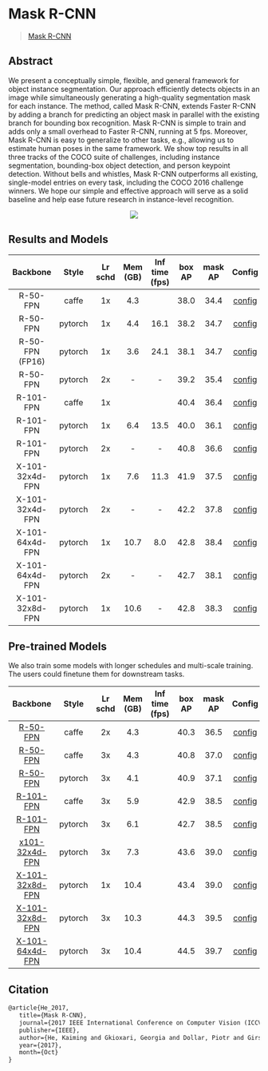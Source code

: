 # Mask R-CNN

> [Mask R-CNN](https://arxiv.org/abs/1703.06870)

<!-- [ALGORITHM] -->

## Abstract

We present a conceptually simple, flexible, and general framework for object instance segmentation. Our approach efficiently detects objects in an image while simultaneously generating a high-quality segmentation mask for each instance. The method, called Mask R-CNN, extends Faster R-CNN by adding a branch for predicting an object mask in parallel with the existing branch for bounding box recognition. Mask R-CNN is simple to train and adds only a small overhead to Faster R-CNN, running at 5 fps. Moreover, Mask R-CNN is easy to generalize to other tasks, e.g., allowing us to estimate human poses in the same framework. We show top results in all three tracks of the COCO suite of challenges, including instance segmentation, bounding-box object detection, and person keypoint detection. Without bells and whistles, Mask R-CNN outperforms all existing, single-model entries on every task, including the COCO 2016 challenge winners. We hope our simple and effective approach will serve as a solid baseline and help ease future research in instance-level recognition.

<div align=center>
<img src="https://user-images.githubusercontent.com/40661020/143967081-c2552bed-9af2-46c4-ae44-5b3b74e5679f.png"/>
</div>

## Results and Models

|    Backbone     |  Style  | Lr schd | Mem (GB) | Inf time (fps) | box AP | mask AP |                     Config                      |                                                                                                                                                                            Download                                                                                                                                                                             |
| :-------------: | :-----: | :-----: | :------: | :------------: | :----: | :-----: | :---------------------------------------------: | :-------------------------------------------------------------------------------------------------------------------------------------------------------------------------------------------------------------------------------------------------------------------------------------------------------------------------------------------------------------: |
|    R-50-FPN     |  caffe  |   1x    |   4.3    |                |  38.0  |  34.4   | [config](./mask-rcnn_r50-caffe_fpn_1x_coco.py)  |   [model](https://pub-ed9ed750ddcc469da251e2d1a2cea382.r2.dev/mmdetection/v2.0/mask_rcnn/mask_rcnn_r50_caffe_fpn_1x_coco/mask_rcnn_r50_caffe_fpn_1x_coco_bbox_mAP-0.38__segm_mAP-0.344_20200504_231812-0ebd1859.pth) \| [log](https://pub-ed9ed750ddcc469da251e2d1a2cea382.r2.dev/mmdetection/v2.0/mask_rcnn/mask_rcnn_r50_caffe_fpn_1x_coco/mask_rcnn_r50_caffe_fpn_1x_coco_20200504_231812.log.json)    |
|    R-50-FPN     | pytorch |   1x    |   4.4    |      16.1      |  38.2  |  34.7   |    [config](./mask-rcnn_r50_fpn_1x_coco.py)     |                                  [model](https://pub-ed9ed750ddcc469da251e2d1a2cea382.r2.dev/mmdetection/v2.0/mask_rcnn/mask_rcnn_r50_fpn_1x_coco/mask_rcnn_r50_fpn_1x_coco_20200205-d4b0c5d6.pth) \| [log](https://pub-ed9ed750ddcc469da251e2d1a2cea382.r2.dev/mmdetection/v2.0/mask_rcnn/mask_rcnn_r50_fpn_1x_coco/mask_rcnn_r50_fpn_1x_coco_20200205_050542.log.json)                                  |
| R-50-FPN (FP16) | pytorch |   1x    |   3.6    |      24.1      |  38.1  |  34.7   |  [config](./mask-rcnn_r50_fpn_amp-1x_coco.py)   |                             [model](https://pub-ed9ed750ddcc469da251e2d1a2cea382.r2.dev/mmdetection/v2.0/fp16/mask_rcnn_r50_fpn_fp16_1x_coco/mask_rcnn_r50_fpn_fp16_1x_coco_20200205-59faf7e4.pth) \| [log](https://pub-ed9ed750ddcc469da251e2d1a2cea382.r2.dev/mmdetection/v2.0/fp16/mask_rcnn_r50_fpn_fp16_1x_coco/mask_rcnn_r50_fpn_fp16_1x_coco_20200205_130539.log.json)                             |
|    R-50-FPN     | pytorch |   2x    |    -     |       -        |  39.2  |  35.4   |    [config](./mask-rcnn_r50_fpn_2x_coco.py)     |               [model](https://pub-ed9ed750ddcc469da251e2d1a2cea382.r2.dev/mmdetection/v2.0/mask_rcnn/mask_rcnn_r50_fpn_2x_coco/mask_rcnn_r50_fpn_2x_coco_bbox_mAP-0.392__segm_mAP-0.354_20200505_003907-3e542a40.pth) \| [log](https://pub-ed9ed750ddcc469da251e2d1a2cea382.r2.dev/mmdetection/v2.0/mask_rcnn/mask_rcnn_r50_fpn_2x_coco/mask_rcnn_r50_fpn_2x_coco_20200505_003907.log.json)               |
|    R-101-FPN    |  caffe  |   1x    |          |                |  40.4  |  36.4   | [config](./mask-rcnn_r101-caffe_fpn_1x_coco.py) |                [model](https://pub-ed9ed750ddcc469da251e2d1a2cea382.r2.dev/mmdetection/v2.0/mask_rcnn/mask_rcnn_r101_caffe_fpn_1x_coco/mask_rcnn_r101_caffe_fpn_1x_coco_20200601_095758-805e06c1.pth) \| [log](https://pub-ed9ed750ddcc469da251e2d1a2cea382.r2.dev/mmdetection/v2.0/mask_rcnn/mask_rcnn_r101_caffe_fpn_1x_coco/mask_rcnn_r101_caffe_fpn_1x_coco_20200601_095758.log.json)                 |
|    R-101-FPN    | pytorch |   1x    |   6.4    |      13.5      |  40.0  |  36.1   |    [config](./mask-rcnn_r101_fpn_1x_coco.py)    |                                [model](https://pub-ed9ed750ddcc469da251e2d1a2cea382.r2.dev/mmdetection/v2.0/mask_rcnn/mask_rcnn_r101_fpn_1x_coco/mask_rcnn_r101_fpn_1x_coco_20200204-1efe0ed5.pth) \| [log](https://pub-ed9ed750ddcc469da251e2d1a2cea382.r2.dev/mmdetection/v2.0/mask_rcnn/mask_rcnn_r101_fpn_1x_coco/mask_rcnn_r101_fpn_1x_coco_20200204_144809.log.json)                                |
|    R-101-FPN    | pytorch |   2x    |    -     |       -        |  40.8  |  36.6   |    [config](./mask-rcnn_r101_fpn_2x_coco.py)    |             [model](https://pub-ed9ed750ddcc469da251e2d1a2cea382.r2.dev/mmdetection/v2.0/mask_rcnn/mask_rcnn_r101_fpn_2x_coco/mask_rcnn_r101_fpn_2x_coco_bbox_mAP-0.408__segm_mAP-0.366_20200505_071027-14b391c7.pth) \| [log](https://pub-ed9ed750ddcc469da251e2d1a2cea382.r2.dev/mmdetection/v2.0/mask_rcnn/mask_rcnn_r101_fpn_2x_coco/mask_rcnn_r101_fpn_2x_coco_20200505_071027.log.json)             |
| X-101-32x4d-FPN | pytorch |   1x    |   7.6    |      11.3      |  41.9  |  37.5   | [config](./mask-rcnn_x101-32x4d_fpn_1x_coco.py) |                    [model](https://pub-ed9ed750ddcc469da251e2d1a2cea382.r2.dev/mmdetection/v2.0/mask_rcnn/mask_rcnn_x101_32x4d_fpn_1x_coco/mask_rcnn_x101_32x4d_fpn_1x_coco_20200205-478d0b67.pth) \| [log](https://pub-ed9ed750ddcc469da251e2d1a2cea382.r2.dev/mmdetection/v2.0/mask_rcnn/mask_rcnn_x101_32x4d_fpn_1x_coco/mask_rcnn_x101_32x4d_fpn_1x_coco_20200205_034906.log.json)                    |
| X-101-32x4d-FPN | pytorch |   2x    |    -     |       -        |  42.2  |  37.8   | [config](./mask-rcnn_x101-32x4d_fpn_2x_coco.py) | [model](https://pub-ed9ed750ddcc469da251e2d1a2cea382.r2.dev/mmdetection/v2.0/mask_rcnn/mask_rcnn_x101_32x4d_fpn_2x_coco/mask_rcnn_x101_32x4d_fpn_2x_coco_bbox_mAP-0.422__segm_mAP-0.378_20200506_004702-faef898c.pth) \| [log](https://pub-ed9ed750ddcc469da251e2d1a2cea382.r2.dev/mmdetection/v2.0/mask_rcnn/mask_rcnn_x101_32x4d_fpn_2x_coco/mask_rcnn_x101_32x4d_fpn_2x_coco_20200506_004702.log.json) |
| X-101-64x4d-FPN | pytorch |   1x    |   10.7   |      8.0       |  42.8  |  38.4   | [config](./mask-rcnn_x101-64x4d_fpn_1x_coco.py) |                    [model](https://pub-ed9ed750ddcc469da251e2d1a2cea382.r2.dev/mmdetection/v2.0/mask_rcnn/mask_rcnn_x101_64x4d_fpn_1x_coco/mask_rcnn_x101_64x4d_fpn_1x_coco_20200201-9352eb0d.pth) \| [log](https://pub-ed9ed750ddcc469da251e2d1a2cea382.r2.dev/mmdetection/v2.0/mask_rcnn/mask_rcnn_x101_64x4d_fpn_1x_coco/mask_rcnn_x101_64x4d_fpn_1x_coco_20200201_124310.log.json)                    |
| X-101-64x4d-FPN | pytorch |   2x    |    -     |       -        |  42.7  |  38.1   | [config](./mask-rcnn_x101-64x4d_fpn_2x_coco.py) |                [model](https://pub-ed9ed750ddcc469da251e2d1a2cea382.r2.dev/mmdetection/v2.0/mask_rcnn/mask_rcnn_x101_64x4d_fpn_2x_coco/mask_rcnn_x101_64x4d_fpn_2x_coco_20200509_224208-39d6f70c.pth) \| [log](https://pub-ed9ed750ddcc469da251e2d1a2cea382.r2.dev/mmdetection/v2.0/mask_rcnn/mask_rcnn_x101_64x4d_fpn_2x_coco/mask_rcnn_x101_64x4d_fpn_2x_coco_20200509_224208.log.json)                 |
| X-101-32x8d-FPN | pytorch |   1x    |   10.6   |       -        |  42.8  |  38.3   | [config](./mask-rcnn_x101-32x8d_fpn_1x_coco.py) |                [model](https://pub-ed9ed750ddcc469da251e2d1a2cea382.r2.dev/mmdetection/v2.0/mask_rcnn/mask_rcnn_x101_32x8d_fpn_1x_coco/mask_rcnn_x101_32x8d_fpn_1x_coco_20220630_173841-0aaf329e.pth) \| [log](https://pub-ed9ed750ddcc469da251e2d1a2cea382.r2.dev/mmdetection/v2.0/mask_rcnn/mask_rcnn_x101_32x8d_fpn_1x_coco/mask_rcnn_x101_32x8d_fpn_1x_coco_20220630_173841.log.json)                 |

## Pre-trained Models

We also train some models with longer schedules and multi-scale training. The users could finetune them for downstream tasks.

|                             Backbone                             |  Style  | Lr schd | Mem (GB) | Inf time (fps) | box AP | mask AP |                         Config                          |                                                                                                                                                                                                    Download                                                                                                                                                                                                     |
| :--------------------------------------------------------------: | :-----: | :-----: | :------: | :------------: | :----: | :-----: | :-----------------------------------------------------: | :-------------------------------------------------------------------------------------------------------------------------------------------------------------------------------------------------------------------------------------------------------------------------------------------------------------------------------------------------------------------------------------------------------------: |
|     [R-50-FPN](./mask-rcnn_r50-caffe_fpn_ms-poly-2x_coco.py)     |  caffe  |   2x    |   4.3    |                |  40.3  |  36.5   | [config](./mask-rcnn_r50-caffe_fpn_ms-poly-2x_coco.py)  | [model](https://pub-ed9ed750ddcc469da251e2d1a2cea382.r2.dev/mmdetection/v2.0/mask_rcnn/mask_rcnn_r50_caffe_fpn_mstrain-poly_2x_coco/mask_rcnn_r50_caffe_fpn_mstrain-poly_2x_coco_bbox_mAP-0.403__segm_mAP-0.365_20200504_231822-a75c98ce.pth) \| [log](https://pub-ed9ed750ddcc469da251e2d1a2cea382.r2.dev/mmdetection/v2.0/mask_rcnn/mask_rcnn_r50_caffe_fpn_mstrain-poly_2x_coco/mask_rcnn_r50_caffe_fpn_mstrain-poly_2x_coco_20200504_231822.log.json) |
|     [R-50-FPN](./mask-rcnn_r50-caffe_fpn_ms-poly-3x_coco.py)     |  caffe  |   3x    |   4.3    |                |  40.8  |  37.0   | [config](./mask-rcnn_r50-caffe_fpn_ms-poly-3x_coco.py)  | [model](https://pub-ed9ed750ddcc469da251e2d1a2cea382.r2.dev/mmdetection/v2.0/mask_rcnn/mask_rcnn_r50_caffe_fpn_mstrain-poly_3x_coco/mask_rcnn_r50_caffe_fpn_mstrain-poly_3x_coco_bbox_mAP-0.408__segm_mAP-0.37_20200504_163245-42aa3d00.pth) \| [log](https://pub-ed9ed750ddcc469da251e2d1a2cea382.r2.dev/mmdetection/v2.0/mask_rcnn/mask_rcnn_r50_caffe_fpn_mstrain-poly_3x_coco/mask_rcnn_r50_caffe_fpn_mstrain-poly_3x_coco_20200504_163245.log.json)  |
|        [R-50-FPN](./mask-rcnn_r50_fpn_ms-poly-3x_coco.py)        | pytorch |   3x    |   4.1    |                |  40.9  |  37.1   |    [config](./mask-rcnn_r50_fpn_ms-poly-3x_coco.py)     |                            [model](https://pub-ed9ed750ddcc469da251e2d1a2cea382.r2.dev/mmdetection/v2.0/mask_rcnn/mask_rcnn_r50_fpn_mstrain-poly_3x_coco/mask_rcnn_r50_fpn_mstrain-poly_3x_coco_20210524_201154-21b550bb.pth) \| [log](https://pub-ed9ed750ddcc469da251e2d1a2cea382.r2.dev/mmdetection/v2.0/mask_rcnn/mask_rcnn_r50_fpn_mstrain-poly_3x_coco/mask_rcnn_r50_fpn_mstrain-poly_3x_coco_20210524_201154.log.json)                             |
|    [R-101-FPN](./mask-rcnn_r101-caffe_fpn_ms-poly-3x_coco.py)    |  caffe  |   3x    |   5.9    |                |  42.9  |  38.5   | [config](./mask-rcnn_r101-caffe_fpn_ms-poly-3x_coco.py) |                   [model](https://pub-ed9ed750ddcc469da251e2d1a2cea382.r2.dev/mmdetection/v2.0/mask_rcnn/mask_rcnn_r101_caffe_fpn_mstrain-poly_3x_coco/mask_rcnn_r101_caffe_fpn_mstrain-poly_3x_coco_20210526_132339-3c33ce02.pth) \| [log](https://pub-ed9ed750ddcc469da251e2d1a2cea382.r2.dev/mmdetection/v2.0/mask_rcnn_r101_caffe_fpn_mstrain-poly_3x_coco/mask_rcnn_r101_caffe_fpn_mstrain-poly_3x_coco_20210526_132339.log.json)                    |
|       [R-101-FPN](./mask-rcnn_r101_fpn_ms-poly-3x_coco.py)       | pytorch |   3x    |   6.1    |                |  42.7  |  38.5   |    [config](./mask-rcnn_r101_fpn_ms-poly-3x_coco.py)    |                          [model](https://pub-ed9ed750ddcc469da251e2d1a2cea382.r2.dev/mmdetection/v2.0/mask_rcnn/mask_rcnn_r101_fpn_mstrain-poly_3x_coco/mask_rcnn_r101_fpn_mstrain-poly_3x_coco_20210524_200244-5675c317.pth) \| [log](https://pub-ed9ed750ddcc469da251e2d1a2cea382.r2.dev/mmdetection/v2.0/mask_rcnn/mask_rcnn_r101_fpn_mstrain-poly_3x_coco/mask_rcnn_r101_fpn_mstrain-poly_3x_coco_20210524_200244.log.json)                           |
| [x101-32x4d-FPN](./mask-rcnn_x101-32x4d_fpn_ms-poly-3x_coco.py)  | pytorch |   3x    |   7.3    |                |  43.6  |  39.0   | [config](./mask-rcnn_x101-32x4d_fpn_ms-poly-3x_coco.py) |              [model](https://pub-ed9ed750ddcc469da251e2d1a2cea382.r2.dev/mmdetection/v2.0/mask_rcnn/mask_rcnn_x101_32x4d_fpn_mstrain-poly_3x_coco/mask_rcnn_x101_32x4d_fpn_mstrain-poly_3x_coco_20210524_201410-abcd7859.pth) \| [log](https://pub-ed9ed750ddcc469da251e2d1a2cea382.r2.dev/mmdetection/v2.0/mask_rcnn/mask_rcnn_x101_32x4d_fpn_mstrain-poly_3x_coco/mask_rcnn_x101_32x4d_fpn_mstrain-poly_3x_coco_20210524_201410.log.json)               |
| [X-101-32x8d-FPN](./mask-rcnn_x101-32x8d_fpn_ms-poly-3x_coco.py) | pytorch |   1x    |   10.4   |                |  43.4  |  39.0   | [config](./mask-rcnn_x101-32x8d_fpn_ms-poly-1x_coco.py) |              [model](https://pub-ed9ed750ddcc469da251e2d1a2cea382.r2.dev/mmdetection/v2.0/mask_rcnn/mask_rcnn_x101_32x8d_fpn_mstrain-poly_1x_coco/mask_rcnn_x101_32x8d_fpn_mstrain-poly_1x_coco_20220630_170346-b4637974.pth) \| [log](https://pub-ed9ed750ddcc469da251e2d1a2cea382.r2.dev/mmdetection/v2.0/mask_rcnn/mask_rcnn_x101_32x8d_fpn_mstrain-poly_1x_coco/mask_rcnn_x101_32x8d_fpn_mstrain-poly_1x_coco_20220630_170346.log.json)               |
| [X-101-32x8d-FPN](./mask-rcnn_x101-32x8d_fpn_ms-poly-3x_coco.py) | pytorch |   3x    |   10.3   |                |  44.3  |  39.5   | [config](./mask-rcnn_x101-32x8d_fpn_ms-poly-3x_coco.py) |              [model](https://pub-ed9ed750ddcc469da251e2d1a2cea382.r2.dev/mmdetection/v2.0/mask_rcnn/mask_rcnn_x101_32x8d_fpn_mstrain-poly_3x_coco/mask_rcnn_x101_32x8d_fpn_mstrain-poly_3x_coco_20210607_161042-8bd2c639.pth) \| [log](https://pub-ed9ed750ddcc469da251e2d1a2cea382.r2.dev/mmdetection/v2.0/mask_rcnn/mask_rcnn_x101_32x8d_fpn_mstrain-poly_3x_coco/mask_rcnn_x101_32x8d_fpn_mstrain-poly_3x_coco_20210607_161042.log.json)               |
| [X-101-64x4d-FPN](./mask-rcnn_x101-64x4d_fpn_ms-poly_3x_coco.py) | pytorch |   3x    |   10.4   |                |  44.5  |  39.7   | [config](./mask-rcnn_x101-64x4d_fpn_ms-poly_3x_coco.py) |              [model](https://pub-ed9ed750ddcc469da251e2d1a2cea382.r2.dev/mmdetection/v2.0/mask_rcnn/mask_rcnn_x101_64x4d_fpn_mstrain-poly_3x_coco/mask_rcnn_x101_64x4d_fpn_mstrain-poly_3x_coco_20210526_120447-c376f129.pth) \| [log](https://pub-ed9ed750ddcc469da251e2d1a2cea382.r2.dev/mmdetection/v2.0/mask_rcnn/mask_rcnn_x101_64x4d_fpn_mstrain-poly_3x_coco/mask_rcnn_x101_64x4d_fpn_mstrain-poly_3x_coco_20210526_120447.log.json)               |

## Citation

```latex
@article{He_2017,
   title={Mask R-CNN},
   journal={2017 IEEE International Conference on Computer Vision (ICCV)},
   publisher={IEEE},
   author={He, Kaiming and Gkioxari, Georgia and Dollar, Piotr and Girshick, Ross},
   year={2017},
   month={Oct}
}
```
